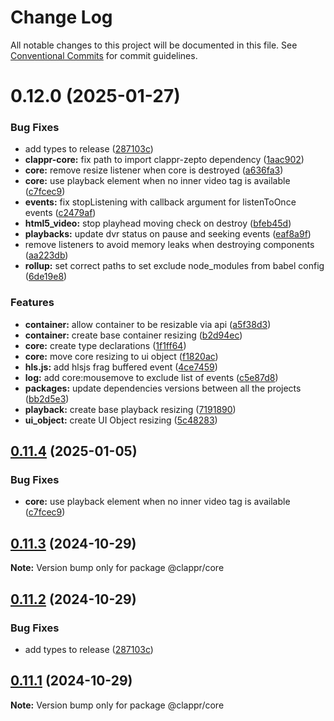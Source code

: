 # Change Log

All notable changes to this project will be documented in this file.
See [Conventional Commits](https://conventionalcommits.org) for commit guidelines.

# 0.12.0 (2025-01-27)


### Bug Fixes

* add types to release ([287103c](https://github.com/clappr/clappr-core/commit/287103c543c2b1343cfed95efdb98abc34bd1d99))
* **clappr-core:** fix path to import clappr-zepto dependency ([1aac902](https://github.com/clappr/clappr-core/commit/1aac90288e29af77fca78f45ef992f1cc5f0fef6))
* **core:** remove resize listener when core is destroyed ([a636fa3](https://github.com/clappr/clappr-core/commit/a636fa36a19908611cc91c801caae5b13a0128f4))
* **core:** use playback element when no inner video tag is available ([c7fcec9](https://github.com/clappr/clappr-core/commit/c7fcec9bfda181095e4af88eed882498aafe38fb))
* **events:** fix stopListening with callback argument for listenToOnce events ([c2479af](https://github.com/clappr/clappr-core/commit/c2479af09f0a3f88f8694c73261c1039f4e257f2))
* **html5_video:** stop playhead moving check on destroy ([bfeb45d](https://github.com/clappr/clappr-core/commit/bfeb45d546a54eb639f33685ac3dbbcf33525736))
* **playbacks:** update dvr status on pause and seeking events ([eaf8a9f](https://github.com/clappr/clappr-core/commit/eaf8a9fda16189aaa30324f7f3e566791209da99))
* remove listeners to avoid memory leaks when destroying components ([aa223db](https://github.com/clappr/clappr-core/commit/aa223db06392ab70d57159e319ce52209e11539f))
* **rollup:** set correct paths to set exclude node_modules from babel config ([6de19e8](https://github.com/clappr/clappr-core/commit/6de19e8cafedc6d75a83a1c8fc74720aa954e541))


### Features

* **container:** allow container to be resizable via api ([a5f38d3](https://github.com/clappr/clappr-core/commit/a5f38d3e8626730d80a94d6929b6f41f601d93db))
* **container:** create base container resizing ([b2d94ec](https://github.com/clappr/clappr-core/commit/b2d94ec275559bdf4506f0c678f0adaa41c2932d))
* **core:** create type declarations ([1f1ff64](https://github.com/clappr/clappr-core/commit/1f1ff6406f5747ef8d098cf692fe60baaa814e27))
* **core:** move core resizing to ui object ([f1820ac](https://github.com/clappr/clappr-core/commit/f1820ac72ce4a2e734af70499adc810cb7d9aedb))
* **hls.js:** add hlsjs frag buffered event ([4ce7459](https://github.com/clappr/clappr-core/commit/4ce74591c436e6169e6e32c363ffd34e828c7b08))
* **log:** add core:mousemove to exclude list of events ([c5e87d8](https://github.com/clappr/clappr-core/commit/c5e87d842e1dd2f057c6c1761d597795c2195cd4))
* **packages:** update dependencies versions between all the projects ([bb2d5e3](https://github.com/clappr/clappr-core/commit/bb2d5e3d8df5190cf4eff9f85f5b91c801998a96))
* **playback:** create base playback resizing ([7191890](https://github.com/clappr/clappr-core/commit/71918905304ac447bf4cc4b9ea61c9b61091be10))
* **ui_object:** create UI Object resizing ([5c48283](https://github.com/clappr/clappr-core/commit/5c48283b219344b7c3a1c8f761b0ed5b578d5b8b))





## [0.11.4](https://github.com/clappr/clappr-core/compare/@clappr/core@0.11.3...@clappr/core@0.11.4) (2025-01-05)


### Bug Fixes

* **core:** use playback element when no inner video tag is available ([c7fcec9](https://github.com/clappr/clappr-core/commit/c7fcec9bfda181095e4af88eed882498aafe38fb))





## [0.11.3](https://github.com/clappr/clappr-core/compare/@clappr/core@0.11.2...@clappr/core@0.11.3) (2024-10-29)

**Note:** Version bump only for package @clappr/core





## [0.11.2](https://github.com/clappr/clappr-core/compare/@clappr/core@0.11.1...@clappr/core@0.11.2) (2024-10-29)


### Bug Fixes

* add types to release ([287103c](https://github.com/clappr/clappr-core/commit/287103c543c2b1343cfed95efdb98abc34bd1d99))





## [0.11.1](https://github.com/clappr/clappr-core/compare/@clappr/core@0.11.0...@clappr/core@0.11.1) (2024-10-29)

**Note:** Version bump only for package @clappr/core
